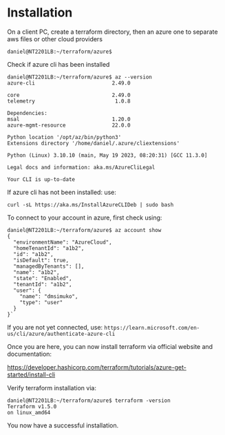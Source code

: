 # Installation

On a client PC, create a terraform directory, then an azure one to separate aws files or other cloud providers 

```
daniel@NT2201LB:~/terraform/azure$
```

Check if azure cli has been installed

```
daniel@NT2201LB:~/terraform/azure$ az --version
azure-cli                         2.49.0

core                              2.49.0
telemetry                          1.0.8

Dependencies:
msal                              1.20.0
azure-mgmt-resource               22.0.0

Python location '/opt/az/bin/python3'
Extensions directory '/home/daniel/.azure/cliextensions'

Python (Linux) 3.10.10 (main, May 19 2023, 08:20:31) [GCC 11.3.0]

Legal docs and information: aka.ms/AzureCliLegal

Your CLI is up-to-date

```

If azure cli has not been installed: use: 

```
curl -sL https://aka.ms/InstallAzureCLIDeb | sudo bash
```

To connect to your account in azure, first check using: 

```
daniel@NT2201LB:~/terraform/azure$ az account show
{
  "environmentName": "AzureCloud",
  "homeTenantId": "a1b2",
  "id": "a1b2",
  "isDefault": true,
  "managedByTenants": [],
  "name": "a1b2",
  "state": "Enabled",
  "tenantId": "a1b2",
  "user": {
    "name": "dmsimuko",
    "type": "user"
  }
}`
```

If you are not yet connected, use: `https://learn.microsoft.com/en-us/cli/azure/authenticate-azure-cli`

Once you are here, you can now install terraform via official website and documentation: 

https://developer.hashicorp.com/terraform/tutorials/azure-get-started/install-cli

Verify terraform installation via:

```
daniel@NT2201LB:~/terraform/azure$ terraform -version
Terraform v1.5.0
on linux_amd64
```

You now have a successful installation. 


